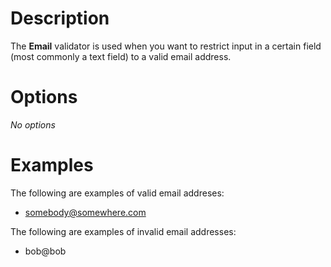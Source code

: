 

# Description #

The **Email** validator is used when you want to restrict input in a certain field (most commonly a text field) to a valid email address.

# Options #

_No options_


# Examples #

The following are examples of valid email addreses:

  * somebody@somewhere.com

The following are examples of invalid email addresses:

  * bob@bob